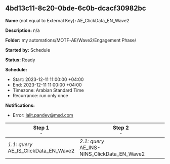 ## 4bd13c11-8c20-0bde-6c0b-dcacf30982bc

**Name** (not equal to External Key)**:** AE_ClickData_EN_Wave2

**Description:** n/a

**Folder:** my automations/MOTF-AE/Wave2/Engagement Phase/

**Started by:** Schedule

**Status:** Ready

**Schedule:**

* Start: 2023-12-11 11:00:00 +04:00
* End: 2023-12-11 11:00:00 +04:00
* Timezone: Arabian Standard Time
* Recurrance: run only once

**Notifications:**

* Error: lalit.pandey@msd.com

| Step 1<br>_<small>-</small>_ | Step 2<br>_<small>-</small>_ |
| --- | --- |
| _1.1: query_<br>AE_IS_ClickData_EN_Wave2 | _2.1: query_<br>AE_INS-NINS_ClickData_EN_Wave2 |
